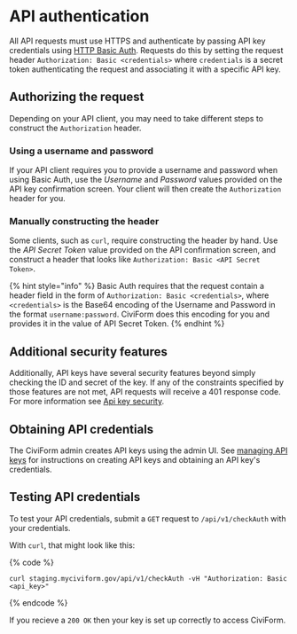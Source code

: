 # API authentication

All API requests must use HTTPS and authenticate by passing API key credentials using [HTTP Basic Auth](https://en.wikipedia.org/wiki/Basic_access_authentication). Requests do this by setting the request header `Authorization: Basic <credentials>` where `credentials` is a secret token authenticating the request and associating it with a specific API key.

## Authorizing the request
Depending on your API client, you may need to take different steps to construct the `Authorization` header.

### Using a username and password

If your API client requires you to provide a username and password when using Basic Auth, use the _Username_ and _Password_ values provided on the API key confirmation screen. Your client will then create the `Authorization` header for you.

### Manually constructing the header

Some clients, such as `curl`, require constructing the header by hand. Use the _API Secret Token_ value provided on the API confirmation screen, and construct a header that looks like `Authorization: Basic <API Secret Token>`.

{% hint style="info" %}
Basic Auth requires that the request contain a header field in the form of `Authorization: Basic <credentials>`, where `<credentials>` is the Base64 encoding of the Username and Password in the format `username:password`. CiviForm does this encoding for you and provides it in the value of API Secret Token.
{% endhint %}

## Additional security features

Additionally, API keys have several security features beyond simply checking the ID and secret of the key. If any of the constraints specified by those features are not met, API requests will receive a 401 response code. For more information see [Api key security](/docs/user-manual/civiform-admin-guide/manage-api-keys.md#api-key-security). 

## Obtaining API credentials

The CiviForm admin creates API keys using the admin UI. See [managing API keys](/docs/user-manual/civiform-admin-guide/manage-api-keys.md) for instructions on creating API keys and obtaining an API key's credentials.

## Testing API credentials

To test your API credentials, submit a `GET` request to `/api/v1/checkAuth` with your credentials.

With `curl`, that might look like this:

{% code %}

```shell
curl staging.myciviform.gov/api/v1/checkAuth -vH "Authorization: Basic <api_key>"
```

{% endcode %}

If you recieve a `200 OK` then your key is set up correctly to access CiviForm.
